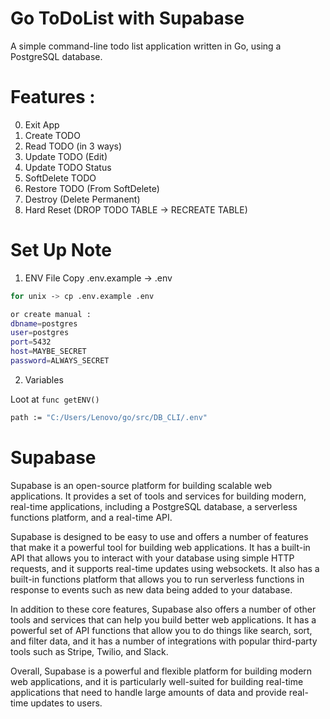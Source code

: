 # Go ToDoList with Supabase

A simple command-line todo list application written in Go, using a PostgreSQL database.

# Features :

0. Exit App
1. Create TODO
2. Read TODO (in 3 ways)
3. Update TODO (Edit)
4. Update TODO Status
5. SoftDelete TODO
6. Restore TODO (From SoftDelete)
7. Destroy (Delete Permanent)
8. Hard Reset (DROP TODO TABLE -> RECREATE TABLE)

# Set Up Note

1. ENV File
   Copy .env.example -> .env

```sh
for unix -> cp .env.example .env

or create manual :
dbname=postgres
user=postgres
port=5432
host=MAYBE_SECRET
password=ALWAYS_SECRET
```

2. Variables

Loot at `func getENV()`

```sh
path := "C:/Users/Lenovo/go/src/DB_CLI/.env"
```

# Supabase

Supabase is an open-source platform for building scalable web applications. It provides a set of tools and services for building modern, real-time applications, including a PostgreSQL database, a serverless functions platform, and a real-time API.

Supabase is designed to be easy to use and offers a number of features that make it a powerful tool for building web applications. It has a built-in API that allows you to interact with your database using simple HTTP requests, and it supports real-time updates using websockets. It also has a built-in functions platform that allows you to run serverless functions in response to events such as new data being added to your database.

In addition to these core features, Supabase also offers a number of other tools and services that can help you build better web applications. It has a powerful set of API functions that allow you to do things like search, sort, and filter data, and it has a number of integrations with popular third-party tools such as Stripe, Twilio, and Slack.

Overall, Supabase is a powerful and flexible platform for building modern web applications, and it is particularly well-suited for building real-time applications that need to handle large amounts of data and provide real-time updates to users.
